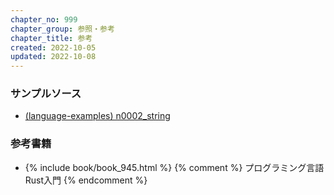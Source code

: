 ```yaml
---
chapter_no: 999
chapter_group: 参照・参考
chapter_title: 参考
created: 2022-10-05
updated: 2022-10-08
---
```

### サンプルソース
- [(language-examples) n0002_string](https://github.com/fumokmm/language-examples/tree/main/Rust/n0002_string)

### 参考書籍
- {% include book/book_945.html %} {% comment %} プログラミング言語Rust入門 {% endcomment %}
